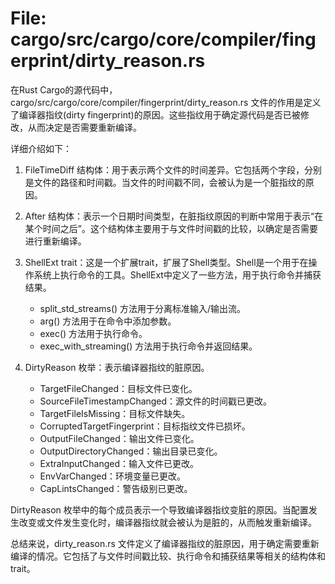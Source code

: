 # File: cargo/src/cargo/core/compiler/fingerprint/dirty_reason.rs

在Rust Cargo的源代码中，cargo/src/cargo/core/compiler/fingerprint/dirty_reason.rs 文件的作用是定义了编译器指纹(dirty fingerprint)的原因。这些指纹用于确定源代码是否已被修改，从而决定是否需要重新编译。

详细介绍如下：

1. FileTimeDiff 结构体：用于表示两个文件的时间差异。它包括两个字段，分别是文件的路径和时间戳。当文件的时间戳不同，会被认为是一个脏指纹的原因。

2. After 结构体：表示一个日期时间类型，在脏指纹原因的判断中常用于表示“在某个时间之后”。这个结构体主要用于与文件时间戳的比较，以确定是否需要进行重新编译。

3. ShellExt trait：这是一个扩展trait，扩展了Shell类型。Shell是一个用于在操作系统上执行命令的工具。ShellExt中定义了一些方法，用于执行命令并捕获结果。

   - split_std_streams() 方法用于分离标准输入/输出流。
   - arg() 方法用于在命令中添加参数。
   - exec() 方法用于执行命令。
   - exec_with_streaming() 方法用于执行命令并返回结果。

4. DirtyReason 枚举：表示编译器指纹的脏原因。
   - TargetFileChanged：目标文件已变化。
   - SourceFileTimestampChanged：源文件的时间戳已更改。
   - TargetFileIsMissing：目标文件缺失。
   - CorruptedTargetFingerprint：目标指纹文件已损坏。
   - OutputFileChanged：输出文件已变化。
   - OutputDirectoryChanged：输出目录已变化。
   - ExtraInputChanged：输入文件已更改。
   - EnvVarChanged：环境变量已更改。
   - CapLintsChanged：警告级别已更改。

DirtyReason 枚举中的每个成员表示一个导致编译器指纹变脏的原因。当配置发生改变或文件发生变化时，编译器指纹就会被认为是脏的，从而触发重新编译。

总结来说，dirty_reason.rs 文件定义了编译器指纹的脏原因，用于确定需要重新编译的情况。它包括了与文件时间戳比较、执行命令和捕获结果等相关的结构体和trait。

